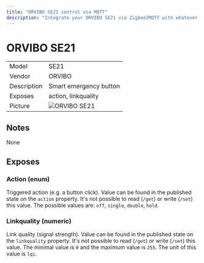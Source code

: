 ```yaml
---
title: "ORVIBO SE21 control via MQTT"
description: "Integrate your ORVIBO SE21 via Zigbee2MQTT with whatever smart home infrastructure you are using without the vendors bridge or gateway."
---
```


<!-- !!!! -->
<!-- ATTENTION: This file is auto-generated through docgen! -->
<!-- You can only edit the "## Notes"-Section. -->
<!-- !!!! -->

# ORVIBO SE21

|     |     |
|-----|-----|
| Model | SE21  |
| Vendor  | ORVIBO  |
| Description | Smart emergency button |
| Exposes | action, linkquality |
| Picture | ![ORVIBO SE21](https://psi-4ward.github.io/zigbee2mqtt-docs/images/devices/SE21.jpg) |


## Notes

None



## Exposes

### Action (enum)
Triggered action (e.g. a button click).
Value can be found in the published state on the `action` property.
It's not possible to read (`/get`) or write (`/set`) this value.
The possible values are: `off`, `single`, `double`, `hold`.

### Linkquality (numeric)
Link quality (signal strength).
Value can be found in the published state on the `linkquality` property.
It's not possible to read (`/get`) or write (`/set`) this value.
The minimal value is `0` and the maximum value is `255`.
The unit of this value is `lqi`.

